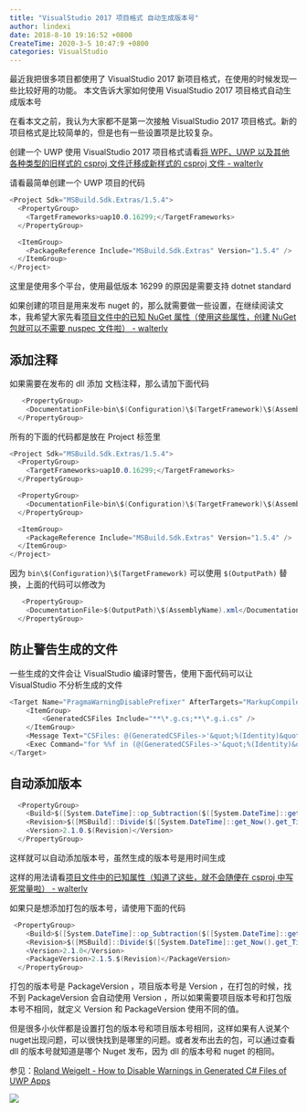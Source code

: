 ```yaml
---
title: "VisualStudio 2017 项目格式 自动生成版本号"
author: lindexi
date: 2018-8-10 19:16:52 +0800
CreateTime: 2020-3-5 10:47:9 +0800
categories: VisualStudio
---
```


最近我把很多项目都使用了 VisualStudio 2017 新项目格式，在使用的时候发现一些比较好用的功能。
本文告诉大家如何使用 VisualStudio 2017 项目格式自动生成版本号

<!--more-->


<!-- csdn -->
<!-- 标签：VisualStudio -->


在看本文之前，我认为大家都不是第一次接触 VisualStudio 2017 项目格式。新的项目格式是比较简单的，但是也有一些设置项是比较复杂。

创建一个 UWP 使用 VisualStudio 2017 项目格式请看[将 WPF、UWP 以及其他各种类型的旧样式的 csproj 文件迁移成新样式的 csproj 文件 - walterlv](https://walterlv.github.io/post/introduce-new-style-csproj-into-net-framework.html )

请看最简单创建一个 UWP 项目的代码

```csharp
<Project Sdk="MSBuild.Sdk.Extras/1.5.4">
  <PropertyGroup>
    <TargetFrameworks>uap10.0.16299;</TargetFrameworks>
  </PropertyGroup>

  <ItemGroup>
    <PackageReference Include="MSBuild.Sdk.Extras" Version="1.5.4" />
  </ItemGroup>
</Project>
```

这里是使用多个平台，使用最低版本 16299 的原因是需要支持 dotnet standard

如果创建的项目是用来发布 nuget 的，那么就需要做一些设置，在继续阅读文本，我希望大家先看[项目文件中的已知 NuGet 属性（使用这些属性，创建 NuGet 包就可以不需要 nuspec 文件啦） - walterlv](https://walterlv.github.io/post/known-nuget-properties-in-csproj.html )

## 添加注释

如果需要在发布的 dll 添加 文档注释，那么请加下面代码

```csharp
   <PropertyGroup>
    <DocumentationFile>bin\$(Configuration)\$(TargetFramework)\$(AssemblyName).xml</DocumentationFile>
  </PropertyGroup>
```

所有的下面的代码都是放在 Project 标签里

```csharp
<Project Sdk="MSBuild.Sdk.Extras/1.5.4">
  <PropertyGroup>
    <TargetFrameworks>uap10.0.16299;</TargetFrameworks>
  </PropertyGroup>

  <PropertyGroup>
    <DocumentationFile>bin\$(Configuration)\$(TargetFramework)\$(AssemblyName).xml</DocumentationFile>
  </PropertyGroup>

  <ItemGroup>
    <PackageReference Include="MSBuild.Sdk.Extras" Version="1.5.4" />
  </ItemGroup>
</Project>
```

因为 `bin\$(Configuration)\$(TargetFramework)` 可以使用 `$(OutputPath)` 替换，上面的代码可以修改为

```csharp
   <PropertyGroup>
    <DocumentationFile>$(OutputPath)\$(AssemblyName).xml</DocumentationFile>
  </PropertyGroup>
```

## 防止警告生成的文件

一些生成的文件会让 VisualStudio 编译时警告，使用下面代码可以让 VisualStudio 不分析生成的文件

```csharp
<Target Name="PragmaWarningDisablePrefixer" AfterTargets="MarkupCompilePass2">
	<ItemGroup>
		<GeneratedCSFiles Include="**\*.g.cs;**\*.g.i.cs" />
	</ItemGroup>
	<Message Text="CSFiles: @(GeneratedCSFiles->'&quot;%(Identity)&quot;')" />
	<Exec Command="for %%f in (@(GeneratedCSFiles->'&quot;%(Identity)&quot;')) do echo #pragma warning disable &gt; %%f.temp &amp;&amp; type %%f &gt;&gt; %%f.temp &amp;&amp; move /y %%f.temp %%f" />
</Target>
```

## 自动添加版本

```csharp
  <PropertyGroup>
    <Build>$([System.DateTime]::op_Subtraction($([System.DateTime]::get_Now().get_Date()),$([System.DateTime]::new(2000,1,1))).get_TotalDays())</Build>
    <Revision>$([MSBuild]::Divide($([System.DateTime]::get_Now().get_TimeOfDay().get_TotalSeconds()), 2).ToString('F0'))</Revision>
    <Version>2.1.0.$(Revision)</Version>
  </PropertyGroup>
```

这样就可以自动添加版本号，虽然生成的版本号是用时间生成

这样的用法请看[项目文件中的已知属性（知道了这些，就不会随便在 csproj 中写死常量啦） - walterlv](https://walterlv.github.io/post/known-properties-in-csproj.html )

如果只是想添加打包的版本号，请使用下面的代码

```csharp
 <PropertyGroup>
    <Build>$([System.DateTime]::op_Subtraction($([System.DateTime]::get_Now().get_Date()),$([System.DateTime]::new(2000,1,1))).get_TotalDays())</Build>
    <Revision>$([MSBuild]::Divide($([System.DateTime]::get_Now().get_TimeOfDay().get_TotalSeconds()), 2).ToString('F0'))</Revision>
    <Version>2.1.0</Version> 
    <PackageVersion>2.1.5.$(Revision)</PackageVersion>
  </PropertyGroup>

```

打包的版本号是 PackageVersion ，项目版本号是 Version ，在打包的时候，找不到 PackageVersion 会自动使用 Version ，所以如果需要项目版本号和打包版本号不相同，就定义 Version 和  PackageVersion 使用不同的值。

但是很多小伙伴都是设置打包的版本号和项目版本号相同，这样如果有人说某个nuget出现问题，可以很快找到是哪里的问题。或者发布出去的包，可以通过查看 dll 的版本号就知道是哪个 Nuget 发布，因为 dll 的版本号和 nuget 的相同。

参见：[Roland Weigelt - How to Disable Warnings in Generated C# Files of UWP Apps](https://weblogs.asp.net/rweigelt/disable-warnings-in-generated-c-files-of-uwp-app )

![](http://image.acmx.xyz/lindexi%2F20186112028468851.jpg)


